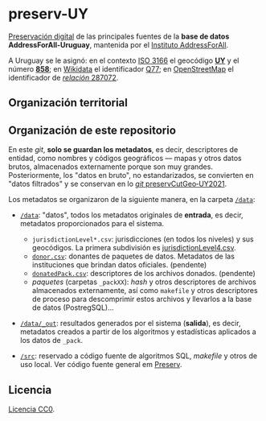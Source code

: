 # preserv-UY
[Preservación digital](https://en.wikipedia.org/wiki/Digital_preservation) de las principales fuentes de la **base de datos AddressForAll-Uruguay**, mantenida por el [Instituto AddressForAll](http://addressforall.org/).

A Uruguay se le asignó: en el contexto [ISO&nbsp;3166](https://en.wikipedia.org/wiki/ISO_3166) el geocódigo [**UY**](https://en.wikipedia.org/wiki/ISO_3166-2:UY) y el número [**858**](https://en.wikipedia.org/wiki/ISO_3166-1_numeric); en [Wikidata](https://wikidata.org) el identificador [Q77](http://wikidata.org/entity/Q77); en [OpenStreetMap](https://osm.org) el identificador de [*relación* 287072](http://osm.org/relation/287072).


## Organización territorial


## Organización de este repositorio

En este *git*, **solo se guardan los metadatos**, es decir, descriptores de entidad, como nombres y códigos geográficos &mdash; mapas y otros datos brutos, almacenados externamente porque son muy grandes.  Posteriormente, los "datos en bruto", no estandarizados, se convierten en "datos filtrados" y se conservan en lo [*git* preservCutGeo‑UY2021](http://git.digital-guard.org/preservCutGeo-UY2021).

Los metadatos se organizaron de la siguiente manera, en la carpeta [`/data`](./data):

* [`/data`](./data): "datos", todos los metadatos originales de **entrada**, es decir, metadatos proporcionados para el sistema.
   * `jurisdictionLevel*.csv`:  jurisdicciones (en todos los niveles) y sus geocódigos. La primera subdivisión es [jurisdictionLevel4.csv](./data/jurisdictionLevel4.csv).
   * [`donor.csv`](./data/donor.csv): donantes de paquetes de datos. Metadatos de las instituciones que brindan datos oficiales. (pendente)
   * [`donatedPack.csv`](./data/donatedPack.csv): descriptores de los archivos donados. (pendente)
   * *paquetes* (carpetas `_packXX`): *hash*  y otros descriptores de archivos almacenados externamente, así como `makefile` y otros descriptores de proceso para descomprimir estos archivos y llevarlos a la base de datos (PostregSQL)... 

* [`/data/_out`](./data/out): resultados generados por el sistema (**salida**), es decir, metadatos creados a partir de los algoritmos y estadísticas aplicados a los datos de `_pack`.

* [`/src`](./src#readme): reservado a código fuente de algoritmos SQL, *makefile* y otros de uso local. Ver código fuente general em [Preserv](http://git.digital-guard.org/preserv).

## Licencia
[Licencia CC0](https://creativecommons.org/publicdomain/zero/1.0/deed.es).
